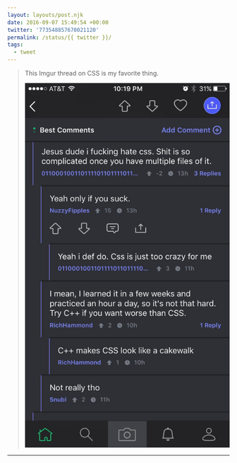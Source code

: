 ```yaml
---
layout: layouts/post.njk
date: 2016-09-07 15:49:54 +00:00
twitter: '773548857670021120'
permalink: /status/{{ twitter }}/
tags: 
  - tweet
---
```


> This Imgur thread on CSS is my favorite thing. 
> 
> ![](/img/773548857670021120-CrwylZsUEAAE5Mr.jpg)

---
